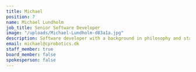 ```yaml
---
title: Michael
position: 7
name: Michael Lundholm
job_title: Senior Software Developer
image: "/uploads/Michael-Lundholm-d83a1a.jpg"
description: Software developer with a background in philosophy and start-ups.
email: michael@cprobotics.dk
staff_member: true
board_member: false
spokesperson: false
---
```


